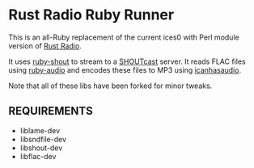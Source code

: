 Rust Radio Ruby Runner
======================

This is an all-Ruby replacement of the current ices0 with Perl module version of [Rust Radio](http://www.rustradio.org).

It uses [ruby-shout](https://github.com/niko/ruby-shout) to stream to a [SHOUTcast](http://www.shoutcast.com/) server. It reads FLAC files using [ruby-audio](https://github.com/warhammerkid/ruby-audio) and encodes these files to MP3 using [icanhasaudio](https://github.com/tenderlove/icanhasaudio).

Note that all of these libs have been forked for minor tweaks.

REQUIREMENTS
------------

- liblame-dev
- libsndfile-dev
- libshout-dev
- libflac-dev

